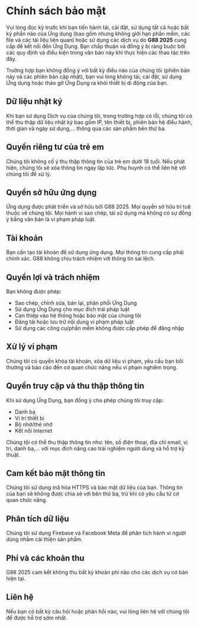 <html lang="vi">
<head>
</head>
<body>
  <h1>Chính sách bảo mật</h1>

  <p>Vui lòng đọc kỹ trước khi bạn tiến hành tải, cài đặt, sử dụng tất cả hoặc bất kỳ phần nào của Ứng dụng (bao gồm nhưng không giới hạn phần mềm, các file và các tài liệu liên quan) hoặc sử dụng các dịch vụ do <strong>G88 2025</strong> cung cấp để kết nối đến Ứng Dụng. Bạn chấp thuận và đồng ý bị ràng buộc bởi các quy định và điều kiện trong văn bản này khi thực hiện các thao tác trên đây.</p>

  <p>Trường hợp bạn không đồng ý với bất kỳ điều nào của chúng tôi (phiên bản này và các phiên bản cập nhật), bạn vui lòng không tải, cài đặt, sử dụng Ứng dụng hoặc tháo gỡ Ứng Dụng ra khỏi thiết bị di động của bạn.</p>

  <h2>Dữ liệu nhật ký</h2>
  <p>Khi bạn sử dụng Dịch vụ của chúng tôi, trong trường hợp có lỗi, chúng tôi có thể thu thập dữ liệu nhật ký bao gồm IP, tên thiết bị, phiên bản hệ điều hành, thời gian và ngày sử dụng,... thông qua các sản phẩm bên thứ ba.</p>

  <h2>Quyền riêng tư của trẻ em</h2>
  <p>Chúng tôi không cố ý thu thập thông tin của trẻ em dưới 18 tuổi. Nếu phát hiện, chúng tôi sẽ xóa thông tin ngay lập tức. Phụ huynh có thể liên hệ với chúng tôi để xử lý.</p>

  <h2>Quyền sở hữu ứng dụng</h2>
  <p>Ứng dụng được phát triển và sở hữu bởi G88 2025. Mọi quyền sở hữu trí tuệ thuộc về chúng tôi. Mọi hành vi sao chép, tái sử dụng mà không có sự đồng ý bằng văn bản là vi phạm pháp luật.</p>

  <h2>Tài khoản</h2>
  <p>Bạn cần tạo tài khoản để sử dụng ứng dụng. Mọi thông tin cung cấp phải chính xác. G88 không chịu trách nhiệm với thông tin sai lệch.</p>

  <h2>Quyền lợi và trách nhiệm</h2>
  <p>Bạn không được phép:</p>
  <ul>
    <li>Sao chép, chỉnh sửa, bán lại, phân phối Ứng Dụng</li>
    <li>Sử dụng Ứng Dụng cho mục đích trái pháp luật</li>
    <li>Can thiệp vào hệ thống hoặc bảo mật của chúng tôi</li>
    <li>Đăng tải hoặc lưu trữ nội dung vi phạm pháp luật</li>
    <li>Sử dụng các công cụ/phần mềm không được cấp phép để đăng nhập</li>
  </ul>

  <h2>Xử lý vi phạm</h2>
  <p>Chúng tôi có quyền khóa tài khoản, xóa dữ liệu vi phạm, yêu cầu bạn bồi thường và báo cáo đến cơ quan chức năng nếu vi phạm nghiêm trọng.</p>

  <h2>Quyền truy cập và thu thập thông tin</h2>
  <p>Khi sử dụng Ứng Dụng, bạn đồng ý cho phép chúng tôi truy cập:</p>
  <ul>
    <li>Danh bạ</li>
    <li>Vị trí thiết bị</li>
    <li>Bộ nhớ/thẻ nhớ</li>
    <li>Kết nối Internet</li>
  </ul>
  <p>Chúng tôi có thể thu thập thông tin như: tên, số điện thoại, địa chỉ email, vị trí, danh bạ,... với mục đích nâng cao trải nghiệm người dùng và hỗ trợ kỹ thuật.</p>

  <h2>Cam kết bảo mật thông tin</h2>
  <p>Chúng tôi sử dụng mã hóa HTTPS và bảo mật dữ liệu của bạn. Thông tin của bạn sẽ không được chia sẻ với bên thứ ba, trừ khi có yêu cầu từ cơ quan chức năng.</p>

  <h2>Phân tích dữ liệu</h2>
  <p>Chúng tôi sử dụng Firebase và Facebook Meta để phân tích hành vi người dùng nhằm cải thiện sản phẩm.</p>

  <h2>Phí và các khoản thu</h2>
  <p>G88 2025 cam kết không thu bất kỳ khoản phí nào cho các dịch vụ cơ bản hiện tại.</p>

  <h2>Liên hệ</h2>
  <p>Nếu bạn có bất kỳ câu hỏi hoặc phản hồi nào, vui lòng liên hệ với chúng tôi để được hỗ trợ sớm nhất.</p>

</body>
</html>
